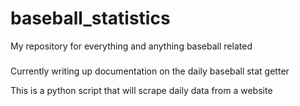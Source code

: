 baseball_statistics
===================

My repository for everything and anything baseball related

#####

Currently writing up documentation on the daily baseball stat getter

This is a python script that will scrape daily data from a website
